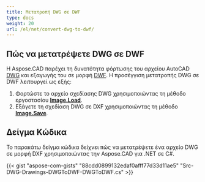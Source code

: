 ```yaml
---
title: Μετατροπή DWG σε DWF
type: docs
weight: 20
url: /el/net/convert-dwg-to-dwf/
---
```


## **Πώς να μετατρέψετε DWG σε DWF**

Η Aspose.CAD παρέχει τη δυνατότητα φόρτωσης του αρχείου AutoCAD [DWG](https://docs.fileformat.com/cad/dwg/) και εξαγωγής του σε μορφή [DWF](https://docs.fileformat.com/cad/dwf/). Η προσέγγιση μετατροπής DWG σε DWF λειτουργεί ως εξής:

1. Φορτώστε το αρχείο σχεδίασης DWG χρησιμοποιώντας τη μέθοδο εργοστασίου [**Image.Load**](https://reference.aspose.com/cad/net/aspose.cad/image/methods/load/index).
1. Εξάγετε τη σχεδίαση DWG σε DXF χρησιμοποιώντας τη μέθοδο [**Image.Save**](https://reference.aspose.com/cad/net/aspose.cad/image/methods/save/index).

## Δείγμα Κώδικα

Το παρακάτω δείγμα κώδικα δείχνει πώς να μετατρέψετε ένα αρχείο DWG σε μορφή DXF χρησιμοποιώντας την Aspose.CAD για .NET σε C#.

{{< gist "aspose-com-gists" "88cdd0899132edaf0afff77d33d11ae5" "Src-DWG-Drawings-DWGToDWF-DWGToDWF.cs" >}}
